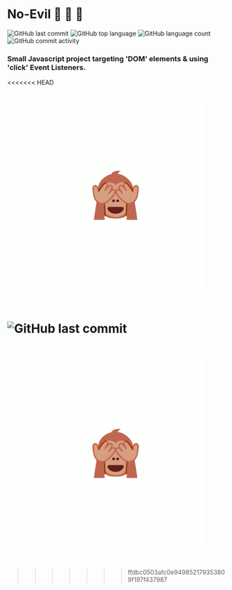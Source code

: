 # No-Evil 🙊 🙉 🙈

![GitHub last commit](https://img.shields.io/github/last-commit/cba0311/No-Evil?style=flat-square)
![GitHub top language](https://img.shields.io/github/languages/top/cba0311/No-Evil?style=flat-square)
![GitHub language count](https://img.shields.io/github/languages/count/cba0311/No-Evil?style=flat-square)
![GitHub commit activity](https://img.shields.io/github/commit-activity/w/cba0311/No-Evil?style=flat-square)

### Small Javascript project targeting 'DOM' elements & using 'click' Event Listeners.

<<<<<<< HEAD
![](https://github.com/cba0311/No-Evil/blob/master/media/No-Evil.gif)

![GitHub last commit](https://img.shields.io/github/last-commit/cba0311/No-Evil?style=flat-square)
=======
![](https://github.com/cba0311/No-Evil/blob/master/No-Evil.gif)
>>>>>>> ffdbc0503afc0e949852179353809f197f437987
